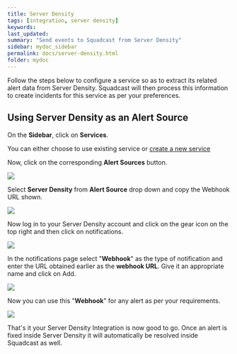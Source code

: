```yaml
---
title: Server Density
tags: [integration, server density]
keywords: 
last_updated: 
summary: "Send events to Squadcast from Server Density"
sidebar: mydoc_sidebar
permalink: docs/server-density.html
folder: mydoc
---
```


Follow the steps below to configure a service so as to extract its related alert data from Server Density. Squadcast will then process this information to create incidents for this service as per your preferences.

## Using Server Density as an Alert Source

On the **Sidebar**, click on **Services**.

You can either choose to use existing service or [create a new service](adding-a-service.html)

Now, click on the corresponding **Alert Sources** button.

![](images/integration_1.png)

Select **Server Density** from  **Alert Source** drop down and copy the Webhook URL shown.

![](images/server_density_1.png)

Now log in to your Server Density account and click on the gear icon on the top right and then click on notifications.

![](images/server_density_2.png)

In the notifications page select "**Webhook**" as the type of notification and enter the URL obtained earlier as the **webhook URL**. Give it an appropriate name and click on Add.

![](images/server_density_3.png)

Now you can use this "**Webhook**" for any alert as per your requirements.

![](images/server_density_4.png)

That's it your Server Density Integration is now good to go. Once an alert is fixed inside Server Density it will automatically be resolved inside Squadcast as well.
